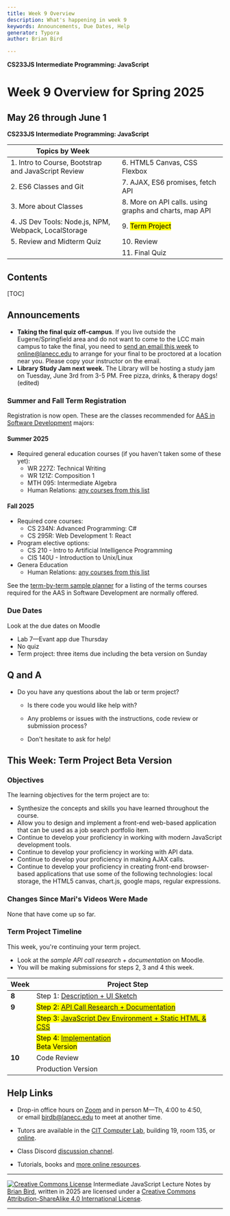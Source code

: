 ```yaml
---
title: Week 9 Overview
description: What's happening in week 9
keywords: Announcements, Due Dates, Help
generator: Typora
author: Brian Bird

---
```


**CS233JS Intermediate Programming: JavaScript**

<h1>Week 9 Overview for Spring 2025</h1>

<h2>May 26 through June 1</h2>

**CS233JS Intermediate Programming: JavaScript**

| Topics by Week                                       |                                                        |
| ---------------------------------------------------- | ------------------------------------------------------ |
| 1. Intro to Course, Bootstrap and JavaScript Review  | 6. HTML5 Canvas, CSS Flexbox                           |
| 2. ES6 Classes and Git                               | 7. AJAX, ES6 promises, fetch API                       |
| 3. More about Classes                                | 8. More on API calls. using graphs and charts, map API |
| 4. JS Dev Tools: Node.js, NPM, Webpack, LocalStorage | 9. <mark>Term Project</mark>                           |
| 5. Review and Midterm Quiz                           | 10. Review                                             |
|                                                      | 11. Final Quiz                                         |

<h2>Contents</h2>

[TOC]


## Announcements

- **Taking the final quiz off-campus**.  If you live outside the Eugene/Springfield area and do not want to come to the LCC main campus to take the final, you need to <u>send an email this week</u> to online@lanecc.edu to arrange for your final to be proctored at a location near you. Please copy your instructor on the email.
- **Library Study Jam next week.**  The Library will be hosting a study jam on Tuesday, June 3rd from 3-5 PM. Free pizza, drinks, & therapy dogs! (edited)

### Summer and Fall Term Registration

Registration is now open. These are the classes recommended for [AAS in Software Development](https://lanecc.smartcatalogiq.com/en/2024-2025/lcc-catalog/programs-of-study/computer-information-technology/software-development-aas/) majors:

#### Summer 2025

- Required general education courses (if you haven't taken some of these yet):
  - WR 227Z: Technical Writing
  - WR 121Z: Composition 1 
  - MTH 095: Intermediate Algebra 
  - Human Relations: [any courses from this list](https://lanecc.smartcatalogiq.com/en/current/2025-26-lcc-catalog/programs-of-study/career-technical-education-requirements/human-relations-requirement/)

#### Fall 2025

- Required core courses:
  - CS 234N: Advanced Programming: C#
  - CS 295R: Web Development 1: React
- Program elective options: 
  - CS 210 - Intro to Artificial Intelligence Programming
  - CIS 140U - Introduction to Unix/Linux
- Genera Education
  - Human Relations: [any courses from this list](https://lanecc.smartcatalogiq.com/en/current/2025-26-lcc-catalog/programs-of-study/career-technical-education-requirements/human-relations-requirement/)


See the [term-by-term sample planner](https://docs.google.com/document/d/1F8CJY1M7A4J9uJtGRDFRyF-0j7l2AVe0vpPE5vcfHXE/edit?usp=sharing) for a listing of the terms courses required for the AAS in Software Development are normally offered.

### Due Dates

Look at the due dates on Moodle

- Lab 7&mdash;Evant app due Thursday
- No quiz
- Term project: three items due including the beta version on Sunday

## Q and A

- Do you have any questions about the lab or term project?

  -  Is there code you would like help with?

  - Any problems or issues with the instructions, code review or submission process?

  - Don't hesitate to ask for help!




## This Week: Term Project Beta Version

### Objectives

The learning objectives for the term project are to:

- Synthesize the concepts and skills you have learned throughout the course.
- Allow you to design and implement a front-end web-based application that can be used as a job search portfolio item.
- Continue to develop your proficiency in working with modern JavaScript development tools.
- Continue to develop your proficiency in working with API data.
- Continue to develop your proficiency in making AJAX calls.
- Continue to develop your proficiency in creating front-end browser-based applications that use some of the following technologies: local storage, the HTML5 canvas, chart.js, google maps, regular expressions.

### Changes Since Mari's Videos Were Made

None that have come up so far.

### Term Project Timeline

This week, you're continuing your term project.

- Look at the *sample API call research + documentation* on Moodle.
- You will be making submissions for steps 2, 3 and 4 this week.

| Week   | Project Step                                                 |
| ------ | ------------------------------------------------------------ |
| **8**  | Step 1: [Description + UI Sketch](../Labs/TermProject/CS233JS_ProjectInstructions.html#proposal-description--ui-mockup) |
| **9**  | <mark>Step 2: [API Call Research + Documentation](../Labs/TermProject/CS233JS_ProjectInstructions.html#api-call-research--documentation)</mark> |
|        | <mark>Step 3: [JavaScript Dev Environment + Static HTML & CSS](../Labs/TermProject/CS233JS_ProjectInstructions.html#dev-environment--html--css)</mark> |
|        | <mark>Step 4: [Implementation](../Labs/TermProject/CS233JS_ProjectInstructions.html#production-version)<br />Beta Version</mark> |
| **10** | Code Review                                                  |
|        | Production Version                                           |

## Help Links

- Drop-in office hours on [Zoom](https://lanecc.zoom.us/j/93494931394) and in person M&mdash;Th, 4:00 to 4:50,  
  or email birdb@lanecc.edu to meet at another time.

- Tutors are available in the [CIT Computer Lab](https://www.lanecc.edu/programs-academics/academic-departments/business-technology-and-trades/computer-information-technology/cit-computer-lab), building 19, room 135, or [online](https://www.lanecc.edu/get-support/academic-support/academic-and-tutoring-services).
- Class Discord [discussion channel](https://discord.com/channels/1290812758249701396/1324897172981809273). 
- Tutorials, books and [more online resources](https://lcc-cit.github.io/CS233JS-CourseMaterials/CS233JS_References.html).

---

[![Creative Commons License](https://i.creativecommons.org/l/by-sa/4.0/88x31.png)](http://creativecommons.org/licenses/by-sa/4.0/) Intermediate JavaScript Lecture Notes by [Brian Bird](https://profbird.dev), written in <time>2025</time> are licensed under a [Creative Commons Attribution-ShareAlike 4.0 International License](http://creativecommons.org/licenses/by-sa/4.0/). 

---